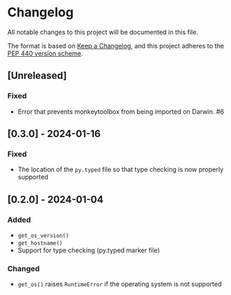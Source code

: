 # Changelog
All notable changes to this project will be documented in this
file.

The format is based on [Keep a
Changelog](https://keepachangelog.com/en/1.0.0/), and this project adheres to
the [PEP 440 version scheme](https://peps.python.org/pep-0440/#version-scheme).


## [Unreleased]
### Fixed
- Error that prevents monkeytoolbox from being imported on Darwin. #6

## [0.3.0] - 2024-01-16
### Fixed
- The location of the `py.typed` file so that type checking is now properly
  supported

## [0.2.0] - 2024-01-04
### Added
- `get_os_version()`
- `get_hostname()`
- Support for type checking (py.typed marker file)

### Changed
- `get_os()` raises `RuntimeError` if the operating system is not supported
